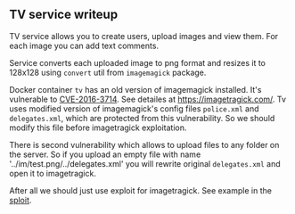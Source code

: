 ## TV service writeup

TV service allows you to create users, upload images and view them. For each image you can add text comments.

Service converts each uploaded image to png format and resizes it to 128x128 using `convert` util from `imagemagick` package.

Docker container `tv` has an old version of imagemagick installed. It's vulnerable to [CVE-2016-3714](https://cve.mitre.org/cgi-bin/cvename.cgi?name=CVE-2016-3714). See detailes at https://imagetragick.com/. Tv uses modified version of imagemagick's config files `police.xml` and `delegates.xml`, which are protected from this vulnerability. So we should modify this file before imagetragick exploitation.

There is second vulnerability which allows to upload files to any folder on the server. So if you upload an empty file with name '../im/test.png/../delegates.xml' you will rewrite original `delegates.xml` and open it to imagetragick.

After all we should just use exploit for imagetragick. See example in the [sploit](../sploits/tv/tv.pl).
